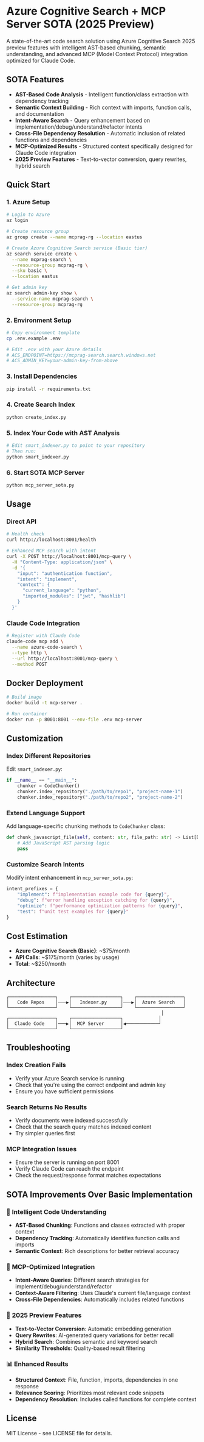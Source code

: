 # Azure Cognitive Search + MCP Server SOTA (2025 Preview)

A state-of-the-art code search solution using Azure Cognitive Search 2025 preview features with intelligent AST-based chunking, semantic understanding, and advanced MCP (Model Context Protocol) integration optimized for Claude Code.

## SOTA Features

- **AST-Based Code Analysis** - Intelligent function/class extraction with dependency tracking
- **Semantic Context Building** - Rich context with imports, function calls, and documentation
- **Intent-Aware Search** - Query enhancement based on implementation/debug/understand/refactor intents
- **Cross-File Dependency Resolution** - Automatic inclusion of related functions and dependencies
- **MCP-Optimized Results** - Structured context specifically designed for Claude Code integration
- **2025 Preview Features** - Text-to-vector conversion, query rewrites, hybrid search

## Quick Start

### 1. Azure Setup

```bash
# Login to Azure
az login

# Create resource group
az group create --name mcprag-rg --location eastus

# Create Azure Cognitive Search service (Basic tier)
az search service create \
  --name mcprag-search \
  --resource-group mcprag-rg \
  --sku basic \
  --location eastus

# Get admin key
az search admin-key show \
  --service-name mcprag-search \
  --resource-group mcprag-rg
```

### 2. Environment Setup

```bash
# Copy environment template
cp .env.example .env

# Edit .env with your Azure details
# ACS_ENDPOINT=https://mcprag-search.search.windows.net
# ACS_ADMIN_KEY=your-admin-key-from-above
```

### 3. Install Dependencies

```bash
pip install -r requirements.txt
```

### 4. Create Search Index

```bash
python create_index.py
```

### 5. Index Your Code with AST Analysis

```bash
# Edit smart_indexer.py to point to your repository
# Then run:
python smart_indexer.py
```

### 6. Start SOTA MCP Server

```bash
python mcp_server_sota.py
```

## Usage

### Direct API

```bash
# Health check
curl http://localhost:8001/health

# Enhanced MCP search with intent
curl -X POST http://localhost:8001/mcp-query \
  -H "Content-Type: application/json" \
  -d '{
    "input": "authentication function",
    "intent": "implement",
    "context": {
      "current_language": "python",
      "imported_modules": ["jwt", "hashlib"]
    }
  }'
```

### Claude Code Integration

```bash
# Register with Claude Code
claude-code mcp add \
  --name azure-code-search \
  --type http \
  --url http://localhost:8001/mcp-query \
  --method POST
```

## Docker Deployment

```bash
# Build image
docker build -t mcp-server .

# Run container
docker run -p 8001:8001 --env-file .env mcp-server
```

## Customization

### Index Different Repositories

Edit `smart_indexer.py`:

```python
if __name__ == "__main__":
    chunker = CodeChunker()
    chunker.index_repository("./path/to/repo1", "project-name-1")
    chunker.index_repository("./path/to/repo2", "project-name-2")
```

### Extend Language Support

Add language-specific chunking methods to `CodeChunker` class:

```python
def chunk_javascript_file(self, content: str, file_path: str) -> List[Dict]:
    # Add JavaScript AST parsing logic
    pass
```

### Customize Search Intents

Modify intent enhancement in `mcp_server_sota.py`:

```python
intent_prefixes = {
    "implement": f"implementation example code for {query}",
    "debug": f"error handling exception catching for {query}",
    "optimize": f"performance optimization patterns for {query}",
    "test": f"unit test examples for {query}"
}
```

## Cost Estimation

- **Azure Cognitive Search (Basic)**: ~$75/month
- **API Calls**: ~$175/month (varies by usage)
- **Total**: ~$250/month

## Architecture

```
┌─────────────────┐    ┌──────────────────┐    ┌─────────────────┐
│   Code Repos    │───▶│   Indexer.py     │───▶│  Azure Search   │
└─────────────────┘    └──────────────────┘    └─────────────────┘
                                                         │
┌─────────────────┐    ┌──────────────────┐             │
│  Claude Code    │───▶│  MCP Server      │◀────────────┘
└─────────────────┘    └──────────────────┘
```

## Troubleshooting

### Index Creation Fails
- Verify your Azure Search service is running
- Check that you're using the correct endpoint and admin key
- Ensure you have sufficient permissions

### Search Returns No Results
- Verify documents were indexed successfully
- Check that the search query matches indexed content
- Try simpler queries first

### MCP Integration Issues
- Ensure the server is running on port 8001
- Verify Claude Code can reach the endpoint
- Check the request/response format matches expectations

## SOTA Improvements Over Basic Implementation

### 🧠 **Intelligent Code Understanding**
- **AST-Based Chunking**: Functions and classes extracted with proper context
- **Dependency Tracking**: Automatically identifies function calls and imports
- **Semantic Context**: Rich descriptions for better retrieval accuracy

### 🎯 **MCP-Optimized Integration**
- **Intent-Aware Queries**: Different search strategies for implement/debug/understand/refactor
- **Context-Aware Filtering**: Uses Claude's current file/language context
- **Cross-File Dependencies**: Automatically includes related functions

### 🚀 **2025 Preview Features**
- **Text-to-Vector Conversion**: Automatic embedding generation
- **Query Rewrites**: AI-generated query variations for better recall
- **Hybrid Search**: Combines semantic and keyword search
- **Similarity Thresholds**: Quality-based result filtering

### 📊 **Enhanced Results**
- **Structured Context**: File, function, imports, dependencies in one response
- **Relevance Scoring**: Prioritizes most relevant code snippets
- **Dependency Resolution**: Includes called functions for complete context

## License

MIT License - see LICENSE file for details.
